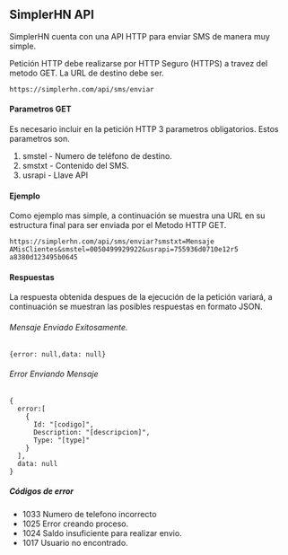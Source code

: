 ## SimplerHN API
SimplerHN cuenta con una API HTTP para enviar SMS de manera muy simple.

Petición HTTP debe realizarse por HTTP Seguro (HTTPS) a travez del metodo GET. La URL de destino debe ser.

    https://simplerhn.com/api/sms/enviar

#### Parametros GET

Es necesario incluir en la petición HTTP 3 parametros obligatorios. Estos parametros son.

1. smstel - Numero de teléfono de destino.
2. smstxt - Contenido del SMS.
3. usrapi - Llave API

#### Ejemplo

Como ejemplo mas simple, a continuación se muestra una URL en su estructura final para ser enviada por el Metodo HTTP GET.

    https://simplerhn.com/api/sms/enviar?smstxt=Mensaje
    AMisClientes&smstel=0050499929922&usrapi=755936d0710e12r5
    a8380d123495b0645

#### Respuestas

La respuesta obtenida despues de la ejecución de la petición variará, a continuación se muestran las posibles respuestas en formato JSON.

###### Mensaje Enviado Exitosamente.

    {error: null,data: null}

###### Error Enviando Mensaje

    {
      error:[
        {
          Id: "[codigo]",
          Description: "[descripcion]",
          Type: "[type]"
        }
      ],
      data: null
    }

##### Códigos de error

- 1033 Numero de telefono incorrecto
- 1025 Error creando proceso.
- 1024 Saldo insuficiente para realizar envio.
- 1017 Usuario no encontrado.
